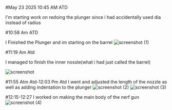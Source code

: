 #May 23 2025 10:45 AM ATD

I'm starting work on redoing the plunger since i had accidentally used dia instead of radius


#10:58 Am ATD

I Finished the Plunger and im starting on the barrel
![screenshot (1)](https://github.com/user-attachments/assets/c7ce2a03-f544-48c4-978f-f176665af0d1)


#11:19 Am Atd

I managed to finish the inner nossle(what i had just called the barrel)

![screenshot](https://github.com/user-attachments/assets/5484f947-0fa9-4a6d-97d9-79a63b0a490b)

#11:55 Atm Atd-12:03 Pm Atd
I went and adjusted the length of the nozzle as well as adding indentation to the plunger 
![screenshot (2)](https://github.com/user-attachments/assets/a5e4bbe0-ab10-493d-b669-c6dd706430bb)
![screenshot (3)](https://github.com/user-attachments/assets/88bb269b-7bf9-4684-b8ac-20ff188a2217)



#12:15-12:27 
I worked on making the main body of the nerf gun
![screenshot (4)](https://github.com/user-attachments/assets/10ffdac0-738d-46cb-8f38-03010b47f54a)
